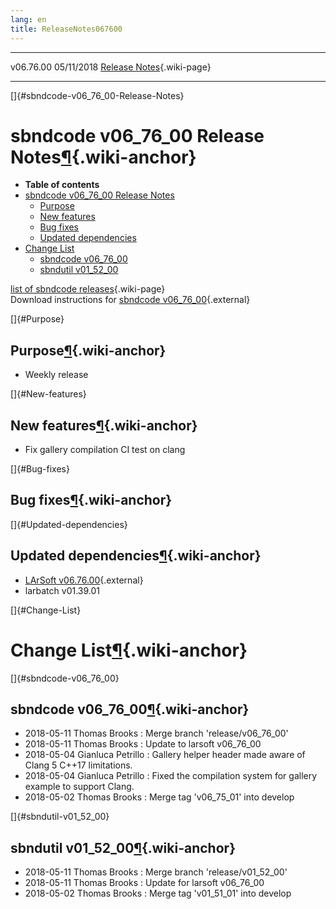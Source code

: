 ```yaml
---
lang: en
title: ReleaseNotes067600
---
```


  ----------- ------------ -- -- ------------------------------------------------------
  v06.76.00   05/11/2018         [Release Notes](ReleaseNotes067600.html){.wiki-page}
  ----------- ------------ -- -- ------------------------------------------------------

[]{#sbndcode-v06_76_00-Release-Notes}

sbndcode v06\_76\_00 Release Notes[¶](#sbndcode-v06_76_00-Release-Notes){.wiki-anchor}
======================================================================================

-   **Table of contents**
-   [sbndcode v06\_76\_00 Release
    Notes](#sbndcode-v06_76_00-Release-Notes)
    -   [Purpose](#Purpose)
    -   [New features](#New-features)
    -   [Bug fixes](#Bug-fixes)
    -   [Updated dependencies](#Updated-dependencies)
-   [Change List](#Change-List)
    -   [sbndcode v06\_76\_00](#sbndcode-v06_76_00)
    -   [sbndutil v01\_52\_00](#sbndutil-v01_52_00)

[list of sbndcode
releases](List_of_SBND_code_releases.html){.wiki-page}\
Download instructions for [sbndcode
v06\_76\_00](http://scisoft.fnal.gov/scisoft/bundles/sbnd/v06_76_00/sbndcode-v06_76_00.html){.external}

[]{#Purpose}

Purpose[¶](#Purpose){.wiki-anchor}
----------------------------------

-   Weekly release

[]{#New-features}

New features[¶](#New-features){.wiki-anchor}
--------------------------------------------

-   Fix gallery compilation CI test on clang

[]{#Bug-fixes}

Bug fixes[¶](#Bug-fixes){.wiki-anchor}
--------------------------------------

[]{#Updated-dependencies}

Updated dependencies[¶](#Updated-dependencies){.wiki-anchor}
------------------------------------------------------------

-   [LArSoft
    v06.76.00](https://cdcvs.fnal.gov/redmine/projects/larsoft/wiki/ReleaseNotes067600){.external}
-   larbatch v01.39.01

[]{#Change-List}

Change List[¶](#Change-List){.wiki-anchor}
==========================================

[]{#sbndcode-v06_76_00}

sbndcode v06\_76\_00[¶](#sbndcode-v06_76_00){.wiki-anchor}
----------------------------------------------------------

-   2018-05-11 Thomas Brooks : Merge branch \'release/v06\_76\_00\'
-   2018-05-11 Thomas Brooks : Update to larsoft v06\_76\_00
-   2018-05-04 Gianluca Petrillo : Gallery helper header made aware of
    Clang 5 C++17 limitations.
-   2018-05-04 Gianluca Petrillo : Fixed the compilation system for
    gallery example to support Clang.
-   2018-05-02 Thomas Brooks : Merge tag \'v06\_75\_01\' into develop

[]{#sbndutil-v01_52_00}

sbndutil v01\_52\_00[¶](#sbndutil-v01_52_00){.wiki-anchor}
----------------------------------------------------------

-   2018-05-11 Thomas Brooks : Merge branch \'release/v01\_52\_00\'
-   2018-05-11 Thomas Brooks : Update for larsoft v06\_76\_00
-   2018-05-02 Thomas Brooks : Merge tag \'v01\_51\_01\' into develop
